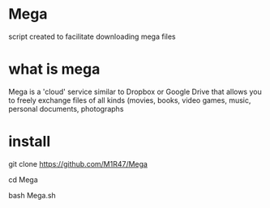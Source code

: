 # Mega
script created to facilitate downloading mega files
# what is mega
Mega is a 'cloud' service similar to Dropbox or Google Drive that allows you to freely exchange files of all kinds (movies, books, video games, music, personal documents, photographs
# install 
git clone https://github.com/M1R47/Mega

cd Mega

bash Mega.sh 
